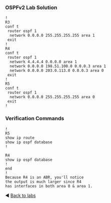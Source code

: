 ### OSPFv2 Lab Solution
```
!
R3
conf t
 router ospf 1
  network 0.0.0.0 255.255.255.255 area 1
 exit
!
R4
conf t
 router ospf 1
  network 4.4.4.4 0.0.0.0 area 1
  network 0.0.0.0 198.51.100.0 0.0.0.3 area 1
  network 0.0.0.0 203.0.113.0 0.0.0.3 area 0
 exit
!
R5
conf t
 router ospf 1
  network 0.0.0.0 255.255.255.255 area 0
 exit
!
```

### Verification Commands
```
!
R5
show ip route
show ip ospf database
!

R4
show ip ospf database
!
end
!
Because R4 is an ABR, you'll notice
the output is much larger since R4
has interfaces in both area 0 & area 1.
```

◀️ [Back to labs](https://github.com/tech-zero/ccnp-encor/blob/main/labs/32a-ospfv2.md)

